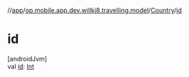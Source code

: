 //[app](../../../index.md)/[op.mobile.app.dev.willkj8.travelling.model](../index.md)/[Country](index.md)/[id](id.md)

# id

[androidJvm]\
val [id](id.md): [Int](https://kotlinlang.org/api/latest/jvm/stdlib/kotlin/-int/index.html)
